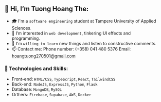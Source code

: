 ## 👋 Hi, I’m Tuong Hoang The:
- 🎓 I'm a <code>software engineering</code> student at Tampere University of Applied Sciences.
- 👀 I’m interested in <code>web development</code>, tinkering UI effects and programming. 
- 🌱 I'm <code>willing to learn</code> new things and listen to constructive comments.
- 📫 Contact me: 
      Phone number: (+358) 041 480 5376
      Email: hoangtuong270501@gmail.com
      
      
### :dizzy: Technologies and Skills:
* Front-end: <code>HTML/CSS</code>, <code>TypeScript</code>, <code>React</code>, <code>TailwindCSS</code>
* Back-end: <code>NodeJS</code>, <code>ExpressJS</code>,  <code>Python</code>,  <code>Flask</code>
* Database: <code>MongoDB</code>, <code>MySQL</code>
* Orthers: <code>Firebase</code>, <code>Supabase</code>, <code>AWS</code>, <code>Docker</code>
 

<!---
HTTuong/HTTuong is a ✨ special ✨ repository because its `README.md` (this file) appears on your GitHub profile.
You can click the Preview link to take a look at your changes.
--->
